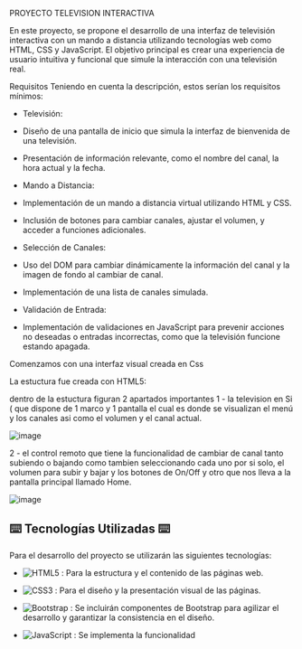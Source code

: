 PROYECTO TELEVISION INTERACTIVA 

En este proyecto, se propone el desarrollo de una interfaz de televisión
interactiva con un mando a distancia utilizando tecnologías web como HTML, CSS y
JavaScript. El objetivo principal es crear una experiencia de usuario intuitiva y
funcional que simule la interacción con una televisión real.

Requisitos
Teniendo en cuenta la descripción, estos serían los requisitos mínimos:

- Televisión:
- Diseño de una pantalla de inicio que simula la interfaz de bienvenida
de una televisión.
- Presentación de información relevante, como el nombre del canal, la
hora actual y la fecha.

- Mando a Distancia:
- Implementación de un mando a distancia virtual utilizando HTML y
CSS.
- Inclusión de botones para cambiar canales, ajustar el volumen, y
acceder a funciones adicionales.

- Selección de Canales:
- Uso del DOM para cambiar dinámicamente la información del canal y
la imagen de fondo al cambiar de canal.
- Implementación de una lista de canales simulada.
- Validación de Entrada:
- Implementación de validaciones en JavaScript para prevenir acciones
no deseadas o entradas incorrectas, como que la televisión funcione
estando apagada.

Comenzamos con una interfaz visual creada en Css 

La estuctura fue creada con HTML5:

   dentro de la estuctura figuran 2 apartados importantes
      1 - la television en Si ( que dispone de 1 marco y 1 pantalla el cual es donde se visualizan el menú y los canales asi como el volumen y el canal actual.
      
  ![image](https://github.com/JPCali/proyectoDos/assets/161878420/f1f2287c-827b-4bf0-b257-743952101e35)

  2 - el control remoto que tiene la funcionalidad de cambiar de canal tanto subiendo o bajando como tambien seleccionando cada uno por si solo, el volumen para subir y bajar y los botones de On/Off 
  y otro que nos lleva a la pantalla principal llamado Home.

  ![image](https://github.com/JPCali/proyectoDos/assets/161878420/edd5f85e-056c-4493-bbd9-a5a5fab13da4)




## ⌨️ Tecnologías Utilizadas ⌨️

Para el desarrollo del proyecto se utilizarán las siguientes tecnologías:

- ![HTML5](https://img.shields.io/badge/html5-%23E34F26.svg?style=for-the-badge&logo=html5&logoColor=white) : Para la estructura y el contenido de las páginas web.
  
- ![CSS3](https://img.shields.io/badge/css3-%231572B6.svg?style=for-the-badge&logo=css3&logoColor=white) : Para el diseño y la presentación visual de las páginas.

- ![Bootstrap](https://img.shields.io/badge/bootstrap-%238511FA.svg?style=for-the-badge&logo=bootstrap&logoColor=white) : Se incluirán componentes de Bootstrap para agilizar el desarrollo y garantizar la consistencia en el diseño.
- ![JavaScript](https://img.shields.io/badge/javascript-%23323330.svg?style=for-the-badge&logo=javascript&logoColor=%23F7DF1E) : Se implementa la funcionalidad
